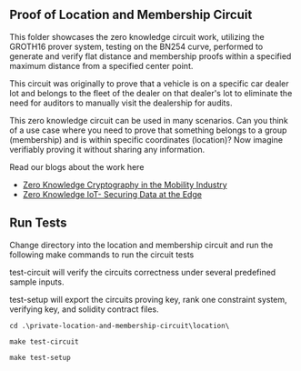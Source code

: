## **Proof of Location and Membership Circuit**
This folder showcases the zero knowledge circuit work, utilizing the GROTH16 prover system, testing on the BN254 curve, performed to generate and verify flat distance and membership proofs within a specified maximum distance from a specified center point.

This circuit was originally to prove that a vehicle is on a specific car dealer lot and belongs to the fleet of the dealer on that dealer's lot to eliminate the need for auditors to manually visit the dealership for audits.

This zero knowledge circuit can be used in many scenarios. Can you think of a use case where you need to prove that something belongs to a group (membership) and is within specific coordinates (location)? Now imagine verifiably proving it without sharing any information.

Read our blogs about the work here
- [Zero Knowledge Cryptography in the Mobility Industry](https://www.mesh.xyz/insights/applying-zero-knowledge-cryptography-in-the-mobility-industry)
- [Zero Knowledge IoT- Securing Data at the Edge](https://www.mesh.xyz/insights/zero-knowledge-iot)

## **Run Tests**

Change directory into the location and membership circuit and run the following make commands to run the circuit tests

test-circuit will verify the circuits correctness under several predefined sample inputs.

test-setup will export the circuits proving key, rank one constraint system, verifying key, and solidity contract files. 

```
cd .\private-location-and-membership-circuit\location\

make test-circuit

make test-setup
```

